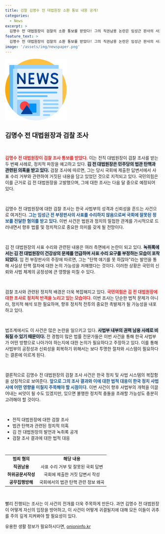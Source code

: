 ```yaml
---
title: 검찰 김명수 전 대법원장 소환 통보 내용 공개!
categories:
  - News
excerpt: >
  김명수 전 대법원장이 검찰의 소환 통보를 받았다! 그의 직권남용 논란은 임성근 판사의 사표 수리 거부와 거짓 답변에서 시작됐다. 전직 대법원장이 위기에 처한 이유는? 클릭해 자세히 알아보자!
feature_text: >
  김명수 전 대법원장이 검찰의 소환 통보를 받았다! 그의 직권남용 논란은 임성근 판사의 사표 수리 거부와 거짓 답변에서 시작됐다. 전직 대법원장이 위기에 처한 이유는? 클릭해 자세히 알아보자!
image: '/assets/img/newspaper.png'
---
```


<p><img src="/assets/img/newspaper.png" alt="kimp 속보" /></p>

<h2 data-ke-size="size26">김명수 전 대법원장과 검찰 조사</h2>

<p data-ke-size="size16">&nbsp;</p>

<p><b><span style="color: #ee2323;">김명수 전 대법원장이 검찰 조사 통보를 받았다.</span></b> 이는 전직 대법원장이 검찰 조사를 받는 두 번째 사례로, 정치적 파장을 예고하고 있다. <b><span style="background-color: #21538527;">김 전 대법원장은 민주당의 법관 탄핵과 관련된 의혹을 받고 있다.</span></b> 검찰 조사에 따르면, 그는 당시 국회에 제출한 답변서에서 사표 수리 거부와 관련하여 거짓된 내용을 담고 있었던 것으로 지적되고 있다. 국민의힘은 이를 근거로 김 전 대법원장을 고발했으며, 그에 대한 조사는 다음 달 중으로 예정되어 있다.</p>

<p data-ke-size="size16">&nbsp;</p>

<p>김명수 전 대법원장에 대한 검찰 조사는 한국 사법부의 성격과 신뢰성을 흔드는 사건으로 여겨진다. <b><span style="color: #1a5490;">그는 임성근 전 부장판사의 사표를 수리하지 않음으로써 국회에 잘못된 정보를 전달한 혐의를 받고 있다.</span></b> 이번 사건은 법원과 정치의 밀접한 관계를 가시적으로 드러내면서 향후 법률 및 정치적으로 중요한 의미를 갖게 될 전망이다.    </p>

<p data-ke-size="size16">&nbsp;</p>

<p>김 전 대법원장의 사표 수리와 관련된 내용은 여러 측면에서 논란이 되고 있다. <b><span style="background-color: #21538527;">녹취록에서는 김 전 대법원장이 건강상의 문제를 언급하며 사표 수리 요구를 부정하는 모습이 포착되었다.</span></b> 임 전 부장판사의 주장에 따르면, 그는 "탄핵 얘기를 못 하잖아"라는 발언을 통해 사실상 탄핵 절차에 대한 논의 가능성을 저해했다는 것이다. 이러한 상황은 국민의 신뢰와 사법 체계의 공정성에 큰 영향을 미칠 수 있다.</p>

<p data-ke-size="size16">&nbsp;</p>

<p>검찰 조사와 관련된 정치적 배경은 더욱 복잡해지고 있다. <b><span style="color: #ee2323;">국민의힘은 김 전 대법원장에 대한 조사로 정치적 반격을 노리고 있는 모습이다.</span></b> 이번 조사는 단순한 법적 문제가 아니라, 정치적 해석 또한 필요하며, 향후 정치적 전투의 중요한 촉발제가 될 가능성을 내포하고 있다.    </p>

<p data-ke-size="size16">&nbsp;</p>

<p>법조계에서도 이 사건은 많은 논란을 일으키고 있다. <b><span style="background-color: #21538527;">사법부 내부의 권력 남용 사례로 비춰질 수 있기 때문이다.</span></b> 전 경험이 많은 법률 전문가들은 이번 사건을 통해 한국 사법부가 어떤 방향으로 나아가야 하는지에 대한 논의가 필요하다고 주장하고 있다. 이를 통해 사법부의 공정성과 신뢰성을 회복하기 위해서는 보다 투명한 절차와 시스템이 필요하다는 결론에 이르게 된다. </p>

<p data-ke-size="size16">&nbsp;</p>

<p>결론적으로 김명수 전 대법원장의 검찰 조사 사건은 한국 정치 및 사법 시스템의 복잡함을 상징적으로 보여준다. <b><span style="color: #1a5490;">앞으로 그의 조사 결과와 이에 대한 법적 대응이 한국 정치 사법사에 어떤 영향을 미칠지 주목해야 할 시점이다.</span></b> 이번 사건이 향후 사법부의 개혁을 이끌어내는 씨앗이 될 수도 있겠지만, 있으면 불행한 정치적 충돌을 초래할 가능성도 충분히 고려해야 할 것이다. </p>

<p data-ke-size="size16">&nbsp;</p> 

<ul>
  <li>전직 대법원장에 대한 검찰 조사</li>
  <li>법관 탄핵과 관련된 정치적 의혹</li>
  <li>김 전 대법원장의 발언과 녹취록 공개</li>
  <li>검찰 조사 결과에 대한 법적 대응</li>
</ul>

<p data-ke-size="size16">&nbsp;</p>

<table style="width: 100%;">
  <tr>
    <td style="text-align: center; height: 17px;"><b>범죄 혐의</b></td>
    <td style="text-align: center; height: 17px;"><b>해당 내용</b></td>
  </tr>
  <tr>
    <td style="text-align: center; height: 17px;"><b>직권남용</b></td>
    <td style="text-align: center; height: 17px;">사표 수리 거부 및 잘못된 국회 답변</td>
  </tr>
  <tr>
    <td style="text-align: center; height: 17px;"><b>허위공문서작성</b></td>
    <td style="text-align: center; height: 17px;">국회에 제출한 거짓 답변서 작성</td>
  </tr>
  <tr>
    <td style="text-align: center; height: 17px;"><b>공무집행방해</b></td>
    <td style="text-align: center; height: 17px;">국회에서의 법관 탄핵 관련 정보 왜곡</td>
  </tr>
</table>

<p data-ke-size="size16">&nbsp;</p>

<p>빨리 진행되는 조사는 이 사건의 전개를 더욱 주목하게 만든다. 과연 김명수 전 대법원장이 어떻게 자신의 입장을 방어하고, 이 사건이 어떻게 귀결될지에 대해 모든 이들이 귀추를 주의 깊게 지켜봐야 할 필요성이 있다.</p>
유용한 생활 정보가 필요하시다면, <a href="https://onioninfo.kr" rel="dofollow">onioninfo.kr</a>


